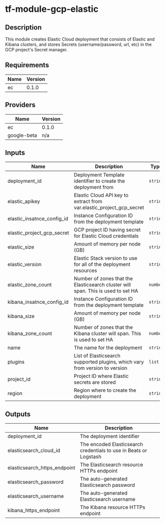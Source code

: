# tf-module-gcp-elastic

## Description

This module creates Elastic Cloud deployment that consists of Elastic and Kibana clusters, and stores Secrets (username/password, url, etc) in the GCP project's Secret manager.

## Requirements

| Name | Version |
|------|---------|
| ec | 0.1.0 |

## Providers

| Name | Version |
|------|---------|
| ec | 0.1.0 |
| google-beta | n/a |

## Inputs

| Name | Description | Type | Default | Required |
|------|-------------|------|---------|:--------:|
| deployment\_id | Deployment Template identifier to create the deployment from | `string` | `"gcp-io-optimized"` | no |
| elastic\_apikey | Elastic Cloud API key to extract from var.elastic\_project\_gcp\_secret | `string` | `"elastic-api-key"` | no |
| elastic\_insatnce\_config\_id | Instance Configuration ID from the deployment template | `string` | `"gcp.data.highio.1"` | no |
| elastic\_project\_gcp\_secret | GCP project ID having secret for Elastic Cloud credentials | `string` | `"tf-admin-90301274"` | no |
| elastic\_size | Amount of memory per node (GB) | `string` | `"4g"` | no |
| elastic\_version | Elastic Stack version to use for all of the deployment resources | `string` | `"7.9.3"` | no |
| elastic\_zone\_count | Number of zones that the Elasticsearch cluster will span. This is used to set HA | `number` | `1` | no |
| kibana\_insatnce\_config\_id | Instance Configuration ID from the deployment template | `string` | `"gcp.kibana.1"` | no |
| kibana\_size| Amount of memory per node (GB) | `string` | `"1g"` | no |
| kibana\_zone\_count | Number of zones that the Kibana cluster will span. This is used to set HA | `number` | `1` | no |
| name | The name for the deployment | `string` | n/a | yes |
| plugins | List of Elasticsearch supported plugins, which vary from version to version | `list` | `[""]` | no |
| project\_id | Project ID where Elastic secrets are stored | `string` | `""` | no |
| region | Region where to create the deployment | `string` | `"gcp-europe-west1"` | no |

## Outputs

| Name | Description |
|------|-------------|
| deployment\_id | The deployment identifier |
| elasticsearch\_cloud\_id | The encoded Elasticsearch credentials to use in Beats or Logstash |
| elasticsearch\_https\_endpoint | The Elasticsearch resource HTTPs endpoint |
| elasticsearch\_password | The auto-generated Elasticsearch password |
| elasticsearch\_username | The auto-generated Elasticsearch username |
| kibana\_https\_endpoint | The Kibana resource HTTPs endpoint |
